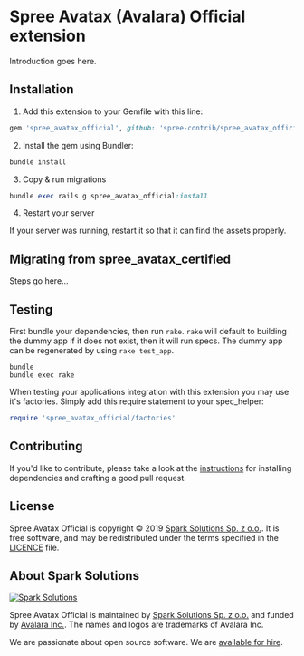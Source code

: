 # Spree Avatax (Avalara) Official extension

Introduction goes here.

## Installation

1. Add this extension to your Gemfile with this line:
  ```ruby
  gem 'spree_avatax_official', github: 'spree-contrib/spree_avatax_official'
  ```

2. Install the gem using Bundler:

  ```ruby
  bundle install
  ```

3. Copy & run migrations

  ```ruby
  bundle exec rails g spree_avatax_official:install
  ```

4. Restart your server

  If your server was running, restart it so that it can find the assets properly.

## Migrating from spree_avatax_certified

Steps go here...

## Testing

First bundle your dependencies, then run `rake`. `rake` will default to building the dummy app if it does not exist, then it will run specs. The dummy app can be regenerated by using `rake test_app`.

```shell
bundle
bundle exec rake
```

When testing your applications integration with this extension you may use it's factories.
Simply add this require statement to your spec_helper:

```ruby
require 'spree_avatax_official/factories'
```

## Contributing

If you'd like to contribute, please take a look at the
[instructions](CONTRIBUTING.md) for installing dependencies and crafting a good
pull request.

## License

Spree Avatax Official is copyright © 2019 [Spark Solutions Sp. z o.o.][spark]. 
It is free software, and may be redistributed under the terms specified in the
[LICENCE](LICENSE) file.

[LICENSE]: https://github.com/spree-contrib/spree_avatax_official/blob/master/LICENSE

## About Spark Solutions

[![Spark Solutions](http://sparksolutions.co/wp-content/uploads/2015/01/logo-ss-tr-221x100.png)][spark]

Spree Avatax Official is maintained by [Spark Solutions Sp. z o.o.](http://sparksolutions.co?utm_source=github) and 
funded by [Avalara Inc.](https://www.avalara.com/us/en/index.html). The names and logos are trademarks of Avalara Inc.

We are passionate about open source software.
We are [available for hire][spark].

[spark]:http://sparksolutions.co?utm_source=github